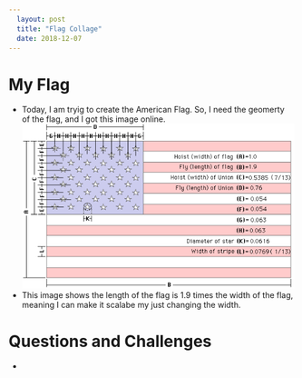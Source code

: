 ```yaml
---
  layout: post
  title: "Flag Collage"
  date: 2018-12-07
---
```


# My Flag
 - Today, I am tryig to create the American Flag. So, I need the geomerty of the flag, and I got this image online.  
 ![American Flag Geometry](/img/flag/AmericanFlagGeomerty.gif)
 - This image shows the length of the flag is 1.9 times the width of the flag, meaning I can make it scalabe my just changing the width.  

# Questions and Challenges
 - 
